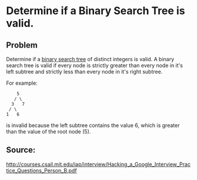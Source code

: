 # Determine if a Binary Search Tree is valid.

## Problem

Determine if a
[binary search tree](http://en.wikipedia.org/wiki/Binary_search_tree)
of distinct integers is valid. A binary search tree is valid if every node
is strictly greater than every node in it's left subtree and strictly less
than every node in it's right subtree.

For example:

        5
       / \
      3   7
     / \
    1   6

is invalid because the left subtree contains the value 6, which is greater than the
value of the root node (5).

## Source:

http://courses.csail.mit.edu/iap/interview/Hacking_a_Google_Interview_Practice_Questions_Person_B.pdf
